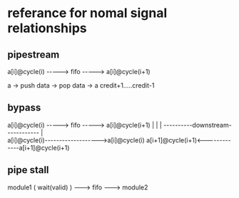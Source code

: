 # referance for nomal signal relationships

## pipestream

a[i]@cycle(i)  -----> fifo -----> a[i]@cycle(i+1)

a -> push data -> pop data -> a
     credit+1.....credit-1


## bypass
              
a[i]@cycle(i)  -----> fifo -----> a[i]@cycle(i+1)
|                                     |
|   ----------downstream------------  |         
a[i]@cycle(i)------------------->a[i]@cycle(i)
a[i+1]@cycle(i+1)<-------------a[i+1]@cycle(i+1)


## pipe stall

module1 ( wait(valid) ) ---> fifo ---> module2

